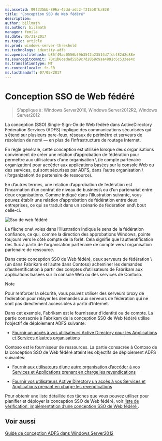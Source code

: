 ```yaml
---
ms.assetid: 09f335bb-896a-45dd-adc2-f215b8fba828
title: "Conception SSO de Web fédéré"
description: 
author: billmath
ms.author: billmath
manager: femila
ms.date: 05/31/2017
ms.topic: article
ms.prod: windows-server-threshold
ms.technology: identity-adfs
ms.openlocfilehash: b85f49ac0556bf9b3542a23514d7fcbf82d2d88e
ms.sourcegitcommit: 70c1b6cedad55b9c7d2068c9aa4891c6c533ee4c
ms.translationtype: MT
ms.contentlocale: fr-FR
ms.lasthandoff: 07/03/2017
---
```

# <a name="federated-web-sso-design"></a>Conception SSO de Web fédéré

>S’applique à: Windows Server2016, Windows Server2012R2, Windows Server2012

La conception \(SSO\) Single\-Sign\-On de Web fédéré dans ActiveDirectory Federation Services \(ADFS\) implique des communications sécurisées qui s’étend sur plusieurs pare-feux, réseaux de périmètre et serveurs de résolution de nom\ — en plus de l’infrastructure de routage Internet.  
  
En règle générale, cette conception est utilisée lorsque deux organisations conviennent de créer une relation d’approbation de fédération pour permettre aux utilisateurs d’une organisation \ (le compte partenaire organization\) pour accéder aux applications basées sur la console Web ou des services, qui sont sécurisés par ADFS, dans l’autre organisation \ (l’organization\ de partenaire de ressource).  
  
En d’autres termes, une relation d’approbation de fédération est l’incarnation d’un contrat de niveau de business\ ou d’un partenariat entre deux organisations. Comme indiqué dans l’illustration suivante, vous pouvez établir une relation d’approbation de fédération entre deux entreprises, ce qui se traduit dans un scénario de fédération end\ bout celle-ci.  
  
![Sso de web fédéré](media/adfs2_FederatedWebSSODesign.gif)  
  
La flèche one\ voies dans l’illustration indique le sens de la fédération confiance, ce qui, comme la direction des approbations Windows, pointe toujours vers le côté compte de la forêt. Cela signifie que l’authentification des flux à partir de l’organisation partenaire de compte vers l’organisation partenaire de ressource.  
  
Dans cette conception SSO de Web fédéré, deux serveurs de fédération \ (un dans Fabrikam et l’autre dans Contoso\) acheminer les demandes d’authentification à partir des comptes d’utilisateurs de Fabrikam aux applications basées sur la console Web ou des services de Contoso.  
  
> [!NOTE]  
> Pour renforcer la sécurité, vous pouvez utiliser des serveurs proxy de fédération pour relayer les demandes aux serveurs de fédération qui ne sont pas directement accessibles à partir d’Internet.  
  
Dans cet exemple, Fabrikam est le fournisseur d’identité ou de compte. La partie consacrée à Fabrikam de la conception SSO de Web fédéré utilise l’objectif de déploiement ADFS suivante:  
  
-   [Fournir un accès à vos utilisateurs Active Directory pour les Applications et Services d’autres organisations](Provide-Your-Active-Directory-Users-Access-to-the-Applications-and-Services-of-Other-Organizations.md)  
  
Contoso est le fournisseur de ressources. La partie consacrée à Contoso de la conception SSO de Web fédéré atteint les objectifs de déploiement ADFS suivantes:  
  
-   [Fournir aux utilisateurs d’une autre organisation d’accéder à vos Services et Applications prenant en charge les revendications](Provide-Users-in-Another-Organization-Access-to-Your-Claims-Aware-Applications-and-Services.md)  
  
-   [Fournir vos utilisateurs Active Directory un accès à vos Services et Applications prenant en charge les revendications](Provide-Your-Active-Directory-Users-Access-to-Your-Claims-Aware-Applications-and-Services.md)  
  
Pour obtenir une liste détaillée des tâches que vous pouvez utiliser pour planifier et déployer la conception SSO de Web fédéré, voir [liste de vérification: implémentation d’une conception SSO de Web fédéré ](../../ad-fs/deployment/Checklist--Implementing-a-Federated-Web-SSO-Design.md).  
  
## <a name="see-also"></a>Voir aussi
[Guide de conception ADFS dans Windows Server2012](AD-FS-Design-Guide-in-Windows-Server-2012.md)

